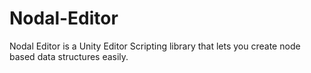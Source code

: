 # Nodal-Editor
Nodal Editor is a Unity Editor Scripting library that lets you create node based data structures easily.
